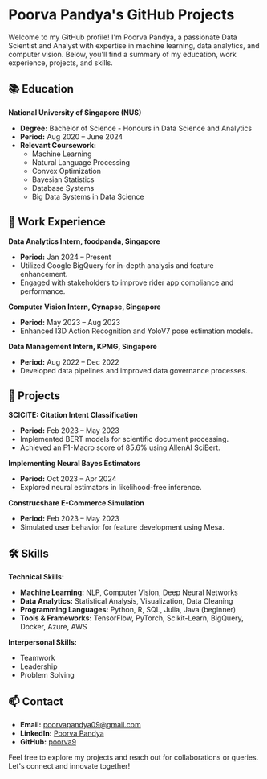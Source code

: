 # Poorva Pandya's GitHub Projects

Welcome to my GitHub profile! I'm Poorva Pandya, a passionate Data Scientist and Analyst with expertise in machine learning, data analytics, and computer vision. Below, you'll find a summary of my education, work experience, projects, and skills.

## 📚 Education

**National University of Singapore (NUS)**
- **Degree:** Bachelor of Science - Honours in Data Science and Analytics
- **Period:** Aug 2020 – June 2024
- **Relevant Coursework:**
  - Machine Learning
  - Natural Language Processing
  - Convex Optimization
  - Bayesian Statistics
  - Database Systems
  - Big Data Systems in Data Science

## 💼 Work Experience

**Data Analytics Intern, foodpanda, Singapore**
- **Period:** Jan 2024 – Present
- Utilized Google BigQuery for in-depth analysis and feature enhancement.
- Engaged with stakeholders to improve rider app compliance and performance.

**Computer Vision Intern, Cynapse, Singapore**
- **Period:** May 2023 – Aug 2023
- Enhanced I3D Action Recognition and YoloV7 pose estimation models.

**Data Management Intern, KPMG, Singapore**
- **Period:** Aug 2022 – Dec 2022
- Developed data pipelines and improved data governance processes.

## 🚀 Projects

**SCICITE: Citation Intent Classification**
- **Period:** Feb 2023 – May 2023
- Implemented BERT models for scientific document processing.
- Achieved an F1-Macro score of 85.6% using AllenAI SciBert.

**Implementing Neural Bayes Estimators**
- **Period:** Oct 2023 – Apr 2024
- Explored neural estimators in likelihood-free inference.

**Construcshare E-Commerce Simulation**
- **Period:** Feb 2023 – May 2023
- Simulated user behavior for feature development using Mesa.

## 🛠 Skills

**Technical Skills:**
- **Machine Learning:** NLP, Computer Vision, Deep Neural Networks
- **Data Analytics:** Statistical Analysis, Visualization, Data Cleaning
- **Programming Languages:** Python, R, SQL, Julia, Java (beginner)
- **Tools & Frameworks:** TensorFlow, PyTorch, Scikit-Learn, BigQuery, Docker, Azure, AWS

**Interpersonal Skills:**
- Teamwork
- Leadership
- Problem Solving

## 📫 Contact

- **Email:** [poorvapandya09@gmail.com](mailto:poorvapandya09@gmail.com)
- **LinkedIn:** [Poorva Pandya](https://www.linkedin.com/in/poorva-pandya)
- **GitHub:** [poorva9](https://github.com/poorva9)

Feel free to explore my projects and reach out for collaborations or queries. Let's connect and innovate together!

